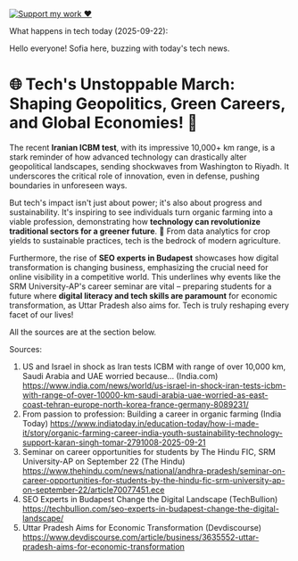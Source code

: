 [![Support my work ❤️](https://img.shields.io/badge/Support%20my%20work%20❤️-orange?style=for-the-badge&logo=patreon&logoColor=white)](https://www.patreon.com/c/evertonics)

What happens in tech today (2025-09-22):

Hello everyone! Sofia here, buzzing with today's tech news.

# 🌐 **Tech's Unstoppable March: Shaping Geopolitics, Green Careers, and Global Economies!** 🚀

The recent **Iranian ICBM test**, with its impressive 10,000+ km range, is a stark reminder of how advanced technology can drastically alter geopolitical landscapes, sending shockwaves from Washington to Riyadh. It underscores the critical role of innovation, even in defense, pushing boundaries in unforeseen ways.

But tech's impact isn't just about power; it's also about progress and sustainability. It's inspiring to see individuals turn organic farming into a viable profession, demonstrating how **technology can revolutionize traditional sectors for a greener future**. 🌱 From data analytics for crop yields to sustainable practices, tech is the bedrock of modern agriculture.

Furthermore, the rise of **SEO experts in Budapest** showcases how digital transformation is changing business, emphasizing the crucial need for online visibility in a competitive world. This underlines why events like the SRM University-AP's career seminar are vital – preparing students for a future where **digital literacy and tech skills are paramount** for economic transformation, as Uttar Pradesh also aims for. Tech is truly reshaping every facet of our lives!

All the sources are at the section below.

Sources:
1. US and Israel in shock as Iran tests ICBM with range of over 10,000 km, Saudi Arabia and UAE worried because… (India.com)
   https://www.india.com/news/world/us-israel-in-shock-iran-tests-icbm-with-range-of-over-10000-km-saudi-arabia-uae-worried-as-east-coast-tehran-europe-north-korea-france-germany-8089231/
2. From passion to profession: Building a career in organic farming (India Today)
   https://www.indiatoday.in/education-today/how-i-made-it/story/organic-farming-career-india-youth-sustainability-technology-support-karan-singh-tomar-2791008-2025-09-21
3. Seminar on career opportunities for students by The Hindu FIC, SRM University-AP on September 22 (The Hindu)
   https://www.thehindu.com/news/national/andhra-pradesh/seminar-on-career-opportunities-for-students-by-the-hindu-fic-srm-university-ap-on-september-22/article70077451.ece
4. SEO Experts in Budapest Change the Digital Landscape (TechBullion)
   https://techbullion.com/seo-experts-in-budapest-change-the-digital-landscape/
5. Uttar Pradesh Aims for Economic Transformation (Devdiscourse)
   https://www.devdiscourse.com/article/business/3635552-uttar-pradesh-aims-for-economic-transformation